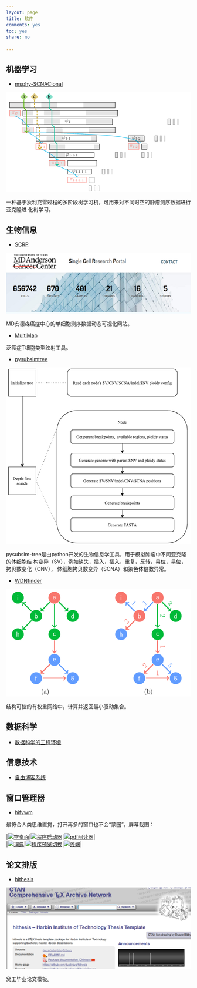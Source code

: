 ```yaml
---
layout: page
title: 软件
comments: yes
toc: yes
share: no

---
```


## 机器学习

* [msphy-SCNAClonal](https://github.com/dustincys/msphy-SCNAClonal)

<a class="fancybox" rel="msphy" href="https://raw.githubusercontent.com/dustincys/cn/assets/tree1.png" title="多阶段树"><img src="https://raw.githubusercontent.com/dustincys/cn/assets/tree1.png" alt="多阶段树" /></a>

一种基于狄利克雷过程的多阶段树学习机，可用来对不同时空的肿瘤测序数据进行亚克隆进
化树学习。

## 生物信息

* [SCRP](https://singlecell.mdanderson.org/)

<a class="fancybox" rel="SCRP" href="https://raw.githubusercontent.com/dustincys/cn/assets/scrp.png" title="SCRP"><img src="https://raw.githubusercontent.com/dustincys/cn/assets/scrp.png" alt="SCRP" /></a>

MD安德森癌症中心的单细胞测序数据动态可视化网站。

* [MultiMap](https://github.com/WangLab-ComputationalBiology/MultiMap)

泛癌症T细胞类型映射工具。

* [pysubsimtree](https://github.com/dustincys/pysubsimtree)

<a class="fancybox" rel="pysubsim-tree" href="https://raw.githubusercontent.com/dustincys/cn/assets/pysubsim-tree.png" title="pysubsim-tree"><img src="https://raw.githubusercontent.com/dustincys/cn/assets/pysubsim-tree.png" alt="pysubsim-tree" /></a>


pysubsim-tree是由python开发的生物信息学工具，用于模拟肿瘤中不同亚克隆的体细胞结
构变异（SV），例如缺失，插入，插入，重复，反转，易位，易位，拷贝数变化（CNV），
体细胞拷贝数变异（SCNA）和染色体倍数异常。

* [WDNfinder](https://github.com/dustincys/WDNfinder)

<a class="fancybox" rel="wdnfinder" href="https://raw.githubusercontent.com/dustincys/cn/assets/wdnfinder.png" title="结构可控有权重和无权重网络示例"><img src="https://raw.githubusercontent.com/dustincys/cn/assets/wdnfinder.png" alt="结构可控有权重和无权重网络示例" /></a>

结构可控的有权重网络中，计算并返回最小驱动集合。

## 数据科学

* [数据科学的工程环境](https://yanshuo.site/cn/tags/#%E6%95%B0%E6%8D%AE%E7%A7%91%E5%AD%A6%E6%9D%82%E8%B0%88)


## 信息技术

* [自由博客系统](https://yanshuo.site/cn/tags/#%E8%87%AA%E7%94%B1%E5%8D%9A%E5%AE%A2%E7%B3%BB%E7%BB%9F)


## 窗口管理器

* [hifvwm](https://github.com/dustincys/hifvwm)

最符合人类思维直觉，打开再多的窗口也不会“蒙圈”。屏幕截图：

|<a class="fancybox" rel="gallery1" href="https://raw.githubusercontent.com/dustincys/hifvwm/screenshots/screenshot-2020-04-27%5B00%3A16%5D.jpg" title="空桌面"><img src="https://raw.githubusercontent.com/dustincys/hifvwm/screenshots/screenshot-2020-04-27%5B00%3A16%5D.jpg" alt="空桌面" /></a>|<a class="fancybox" rel="gallery1" href="https://raw.githubusercontent.com/dustincys/hifvwm/screenshots/Screenshot%20from%202020-04-27%2000-22-12.png" title="程序启动器"><img src="https://raw.githubusercontent.com/dustincys/hifvwm/screenshots/Screenshot%20from%202020-04-27%2000-22-12.png" alt="程序启动器" /></a>|<a class="fancybox" rel="gallery1" href="https://raw.githubusercontent.com/dustincys/hifvwm/screenshots/screenshot-2020-04-27%5B00%3A19%5D.jpg" title="pdf阅读器"><img src="https://raw.githubusercontent.com/dustincys/hifvwm/screenshots/screenshot-2020-04-27%5B00%3A19%5D.jpg" alt="pdf阅读器" /></a>|  
|<a class="fancybox" rel="gallery1" href="https://raw.githubusercontent.com/dustincys/hifvwm/screenshots/screenshot-2020-04-27%5B00%3A20%5D.jpg" title="词典"><img src="https://raw.githubusercontent.com/dustincys/hifvwm/screenshots/screenshot-2020-04-27%5B00%3A20%5D.jpg" alt="词典" /></a>|<a class="fancybox" rel="gallery1" href="https://raw.githubusercontent.com/dustincys/hifvwm/screenshots/screenshot-2020-04-27%5B00%3A23%5D.jpg" title="程序预览切换"><img src="https://raw.githubusercontent.com/dustincys/hifvwm/screenshots/screenshot-2020-04-27%5B00%3A23%5D.jpg" alt="程序预览切换" /></a>|<a class="fancybox" rel="gallery1" href="https://raw.githubusercontent.com/dustincys/hifvwm/screenshots/screenshot-2020-04-27%5B00%3A24%5D.jpg" title="终端"><img src="https://raw.githubusercontent.com/dustincys/hifvwm/screenshots/screenshot-2020-04-27%5B00%3A24%5D.jpg" alt="终端" /></a>|


## 论文排版

* [hithesis](https://github.com/hithesis/hithesis)

<a class="fancybox" rel="hithesis" href="https://raw.githubusercontent.com/dustincys/cn/assets/hithesis.png" title="hithesis"><img src="https://raw.githubusercontent.com/dustincys/cn/assets/hithesis.png" alt="hithesis" /></a>

窝工毕业论文模板。

